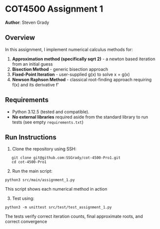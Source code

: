 # COT4500 Assignment 1

**Author**: Steven Grady  

## Overview  
In this assignment, I implement numerical calculus methods for:  
1. **Approximation method (specifically sqrt 2)** - a newton based iteration from an initial guess  
2. **Bisection Method** - generic bisection approach 
3. **Fixed-Point Iteration** - user-supplied g(x) to solve x = g(x)  
4. **Newson Raphson Method** - classical root-finding approach requiring f(x) and its derivative f'

## Requirements  
- Python 3.12.5 (tested and compatible).  
- **No external libraries** required aside from the standard library to run tests (see empty `requirements.txt`)

## Run Instructions  
1. Clone the repository using SSH:  
```
   git clone git@github.com:SSGrady/cot-4500-Pro1.git
   cd cot-4500-Pro1
```
2. Run the main script:
```
python3 src/main/assignment_1.py
```

This script shows each numerical method in action

3. Test using:
```
python3 -m unittest src/test/test_assignment_1.py
```

The tests verify correct iteration counts, final approximate roots, and correct convergence
